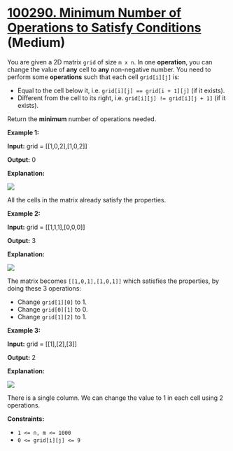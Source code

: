 # [100290. Minimum Number of Operations to Satisfy Conditions][link] (Medium)

[link]: https://leetcode.cn/contest/weekly-contest-394/problems/minimum-number-of-operations-to-satisfy-conditions/

You are given a 2D matrix `grid` of size `m x n`. In one **operation**, you can change the value of
**any** cell to **any** non-negative number. You need to perform some **operations** such that each
cell `grid[i][j]` is:

- Equal to the cell below it, i.e. `grid[i][j] == grid[i + 1][j]` (if it exists).
- Different from the cell to its right, i.e. `grid[i][j] != grid[i][j + 1]` (if it exists).

Return the **minimum** number of operations needed.

**Example 1:**

**Input:** grid = \[\[1,0,2\],\[1,0,2\]\]

**Output:** 0

**Explanation:**

**![](https://assets.leetcode.com/uploads/2024/04/15/examplechanged.png)**

All the cells in the matrix already satisfy the properties.

**Example 2:**

**Input:** grid = \[\[1,1,1\],\[0,0,0\]\]

**Output:** 3

**Explanation:**

**![](https://assets.leetcode.com/uploads/2024/03/27/example21.png)**

The matrix becomes `[[1,0,1],[1,0,1]]` which satisfies the properties, by doing these 3 operations:

- Change `grid[1][0]` to 1.
- Change `grid[0][1]` to 0.
- Change `grid[1][2]` to 1.

**Example 3:**

**Input:** grid = \[\[1\],\[2\],\[3\]\]

**Output:** 2

**Explanation:**

![](https://assets.leetcode.com/uploads/2024/03/31/changed.png)

There is a single column. We can change the value to 1 in each cell using 2 operations.

**Constraints:**

- `1 <= n, m <= 1000`
- `0 <= grid[i][j] <= 9`
